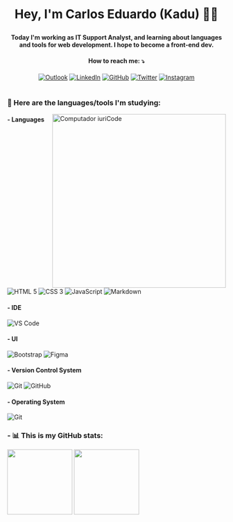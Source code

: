 # <p align="center"> Hey, I'm Carlos Eduardo (Kadu) 👋🏻</p>

#### <p align="center">Today I'm working as IT Support Analyst, and learning about languages and tools for web development. I hope to become a front-end dev.</p>

#### <p align="center"> How to reach me: ⤵️ </p>
<div align="center">
 <a href="mailto:carloseduardo1996@outlook.com"><img align="center" alt="Outlook" src="https://img.shields.io/badge/Outlook-0078D4?style=flat-square&logo=microsoft-outlook&logoColor=white"/></a>
 <a href="https://www.linkedin.com/in/carloseduardo.sp/" target="_blank"><img align="center" alt="LinkedIn" src="https://img.shields.io/badge/LinkedIn-0077B5?style=flat-square&logo=linkedin&logoColor=white"/></a>
  <a href="https://github.com/kdpsa" target="_blank"><img alt="GitHub" align="center" src="https://img.shields.io/badge/-GitHub-333333?style=flat-square&amp;logo=github&amp;logoColor=white"/></a>
 <a href="https://www.twitter.com/kdpsa_jpg/" target="_blank"><img align="center" alt="Twitter" src="https://img.shields.io/badge/Twitter-1DA1F2?style=flat-square&logo=Twitter&logoColor=white"/></a>
 <a href="https://www.instagram.com/kdpsa.jpg/" target="_blank"><img align="center" alt="Instagram" src="https://img.shields.io/badge/Instagram-E4405F?style=flat-square&logo=Instagram&logoColor=white"/></a>
</div><br/>

### <p align="left"> 📝 Here are the languages/tools I'm studying:</p>

<img src="https://raw.githubusercontent.com/MicaelliMedeiros/micaellimedeiros/master/image/computer-illustration.png" min-width="400px" max-width="400px" width="400px" align="right" alt="Computador iuriCode">

#### - Languages
<div style="display: inline-block">
  <img alt="HTML 5" src="https://img.shields.io/badge/HTML5-E34F26?style=flat-square&logo=html5&logoColor=white"/>
  <img alt="CSS 3" src="https://img.shields.io/badge/CSS3-1572B6?style=flat-square&logo=css3&logoColor=white"/>
  <img alt="JavaScript" src="https://img.shields.io/badge/JavaScript-F7DF1E?style=flat-square&logo=javascript&logoColor=black"/>
  <img alt="Markdown" src="https://img.shields.io/badge/Markdown-333333?style=flat-square&logo=markdown&logoColor=white"/>
</div>

#### - IDE

<div style="display:inline-block">
  <img alt="VS Code" src="https://img.shields.io/badge/-VS Code-007ACC?style=flat-square&amp;logo=Visual-Studio-Code&amp;logoColor=white"/>
</div>

#### - UI

<div style="display:inline-block">
  <img alt="Bootstrap" src="https://img.shields.io/badge/Bootstrap-563D7C?style=flat-square&logo=bootstrap&logoColor=white"/>
  <img alt="Figma" src="https://img.shields.io/badge/Figma-f85149?style=flat-square&logo=figma&logoColor=white"/>
</div>

#### - Version Control System

<div style="display:inline-block">
  <img alt="Git" src="https://img.shields.io/badge/-Git-f14e32?style=flat-square&amp;logo=git&amp;logoColor=white"/>
  <img alt="GitHub" src="https://img.shields.io/badge/-GitHub-333333?style=flat-square&amp;logo=github&amp;logoColor=white"/>
</div>

#### - Operating System

<div style="display:inline-block">
  <img alt="Git" src="https://img.shields.io/badge/-Windows-0475d4?style=flat-square&amp;logo=Microsoft&amp;logoColor=white"/>
</div>

### <p align="left"> - 📊 This is my GitHub stats:</p>

<div align="left" style="display: inline-block">
  <img height="150em" src="https://github-readme-stats.vercel.app/api?username=kdpsa&show_icons=true&count_private=true&theme=prussian">
  <img height="150em" src="https://github-readme-stats.vercel.app/api/top-langs/?username=kdpsa&layout=compact&theme=prussian">
</div>

